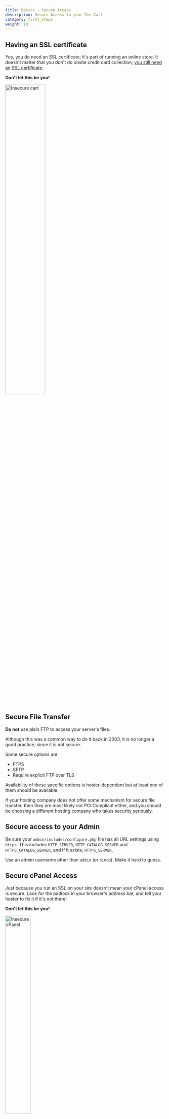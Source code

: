 ```yaml
---
title: Basics - Secure Access 
description: Secure Access to your Zen Cart 
category: first_steps
weight: 10
---
```


## Having an SSL certificate 

Yes, you do need an SSL certificate; it's part of running an online store. It doesn't matter that you don't do onsite credit card collection; [you still need an SSL certificate](/user/first_steps/yes_you_need_ssl/).

**Don't let this be you!**

<img src="/images/insecure_cart.png" alt="Insecure cart" width="50%" />

## Secure File Transfer 

**Do not** use plain FTP to access your server's files.  

Although this was a common way to do it back in 2003, it is no longer a good practice, since it is not secure. 

Some secure options are:

- FTPS
- SFTP
- Require explicit FTP over TLS

Availability of these specific options is hoster-dependent but at least one
of them should be available. 

If your hosting company does not offer some mechanism for secure file transfer, then they are most likely not PCI Compliant either, and you should be choosing a different hosting company who takes security seriously.

## Secure access to your Admin

Be sure your `admin/includes/configure.php` file has all URL settings using `https`.  This includes `HTTP_SERVER`, `HTTP_CATALOG_SERVER` and `HTTPS_CATALOG_SERVER`, and if it exists, `HTTPS_SERVER`. 

Use an admin username other than `admin` (or `nimda`).  Make it hard to guess.

## Secure cPanel Access 

Just because you run an SSL on your site doesn't mean your cPanel access is secure.  Look for the padlock in your browser's address bar, and tell your hoster to fix it if it's not there! 

**Don't let this be you!**

<img src="/images/insecure_cpanel.png" alt="Insecure cPanel" width="40%" />

